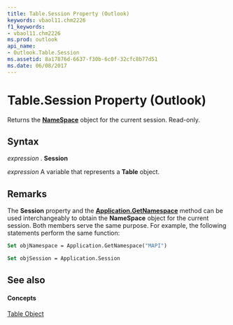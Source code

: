 ```yaml
---
title: Table.Session Property (Outlook)
keywords: vbaol11.chm2226
f1_keywords:
- vbaol11.chm2226
ms.prod: outlook
api_name:
- Outlook.Table.Session
ms.assetid: 8a17876d-6637-f30b-6c0f-32cfc8b77d51
ms.date: 06/08/2017
---
```



# Table.Session Property (Outlook)

Returns the  **[NameSpace](Outlook.NameSpace.md)** object for the current session. Read-only.


## Syntax

 _expression_ . **Session**

 _expression_ A variable that represents a **Table** object.


## Remarks

The  **Session** property and the **[Application.GetNamespace](Outlook.Application.GetNamespace.md)** method can be used interchangeably to obtain the **NameSpace** object for the current session. Both members serve the same purpose. For example, the following statements perform the same function:


```vb
Set objNamespace = Application.GetNamespace("MAPI") 
```


```vb
Set objSession = Application.Session
```


## See also


#### Concepts


[Table Object](Outlook.Table.md)

